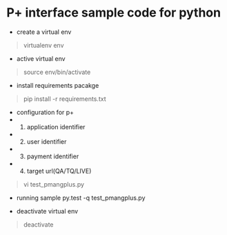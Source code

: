 # P+ interface sample code for python

* create a virtual env
> virtualenv env

* active virtual env
> source env/bin/activate

* install requirements pacakge
> pip install -r requirements.txt

* configuration for p+
* 1. application identifier
* 2. user identifier
* 3. payment identifier
* 4. target url(QA/TQ/LIVE)
> vi test_pmangplus.py

* running sample
py.test -q test_pmangplus.py

* deactivate virtual env
> deactivate
